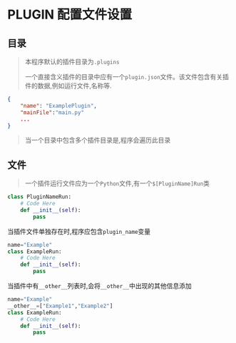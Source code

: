 # PLUGIN 配置文件设置

## 目录
>
> 本程序默认的插件目录为`.plugins`
>
>一个直接含义插件的目录中应有一个`plugin.json`文件。该文件包含有关插件的数据,例如运行文件,名称等.
>
```plugin.json
{
    "name": "ExamplePlugin",
    "mainFile":"main.py"
    ...
}
```
>
>当一个目录中包含多个插件目录是,程序会遍历此目录
>
## 文件
>
>一个插件运行文件应为一个`Python`文件,有一个`$[PluginName]Run`类

``` Python
class PluginNameRun:
    # Code Here
    def __init__(self):
        pass
```

当插件文件单独存在时,程序应包含`plugin_name`变量

``` Python
name="Example"
class ExampleRun:
    # Code Here
    def __init__(self):
        pass
```

当插件中有`__other__`列表时,会将`__other__`中出现的其他信息添加

``` Python
name="Example"
__other__=["Example1","Example2"]
class ExampleRun:
    # Code Here
    def __init__(self):
        pass
```
